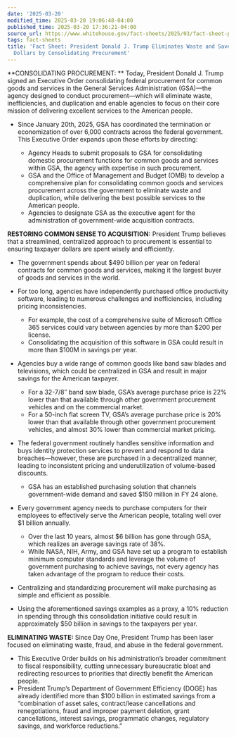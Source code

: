 ```yaml
---
date: '2025-03-20'
modified_time: 2025-03-20 19:06:48-04:00
published_time: 2025-03-20 17:36:21-04:00
source_url: https://www.whitehouse.gov/fact-sheets/2025/03/fact-sheet-president-donald-j-trump-eliminates-waste-and-saves-taxpayer-dollars-by-consolidating-procurement/
tags: fact-sheets
title: 'Fact Sheet: President Donald J. Trump Eliminates Waste and Saves Taxpayer
  Dollars by Consolidating Procurement'
---
```

 
**CONSOLIDATING PROCUREMENT: ** Today, President Donald J. Trump signed
an Executive Order consolidating federal procurement for common goods
and services in the General Services Administration (GSA)—the agency
designed to conduct procurement—which will eliminate waste,
inefficiencies, and duplication and enable agencies to focus on their
core mission of delivering excellent services to the American people.

-   Since January 20th, 2025, GSA has coordinated the termination or
    economization of over 6,000 contracts across the federal
    government.  This Executive Order expands upon those efforts by
    directing:
    -   Agency Heads to submit proposals to GSA for consolidating
        domestic procurement functions for common goods and services
        within GSA, the agency with expertise in such procurement.

    <!-- -->

    -   GSA and the Office of Management and Budget (OMB) to develop a
        comprehensive plan for consolidating common goods and services
        procurement across the government to eliminate waste and
        duplication, while delivering the best possible services to the
        American people. 

    <!-- -->

    -   Agencies to designate GSA as the executive agent for the
        administration of government-wide acquisition contracts.

**RESTORING COMMON SENSE TO ACQUISITION:** President Trump believes that
a streamlined, centralized approach to procurement is essential to
ensuring taxpayer dollars are spent wisely and efficiently.

-   The government spends about $490 billion per year on federal
    contracts for common goods and services, making it the largest buyer
    of goods and services in the world.
-   For too long, agencies have independently purchased office
    productivity software, leading to numerous challenges and
    inefficiencies, including pricing inconsistencies.
    -   For example, the cost of a comprehensive suite of Microsoft
        Office 365 services could vary between agencies by more than
        $200 per license.

    <!-- -->

    -   Consolidating the acquisition of this software in GSA could
        result in more than $100M in savings per year. 
-   Agencies buy a wide range of common goods like band saw blades and
    televisions, which could be centralized in GSA and result in major
    savings for the American taxpayer.
    -   For a 32-7/8″ band saw blade, GSA’s average purchase price is
        22% lower than that available through other government
        procurement vehicles and on the commercial market.

    <!-- -->

    -   For a 50-inch flat screen TV, GSA’s average purchase price is
        20% lower than that available through other government
        procurement vehicles, and almost 30% lower than commercial
        market pricing.
-   The federal government routinely handles sensitive information and
    buys identity protection services to prevent and respond to data
    breaches—however, these are purchased in a decentralized manner,
    leading to inconsistent pricing and underutilization of volume-based
    discounts.
    -   GSA has an established purchasing solution that channels
        government-wide demand and saved $150 million in FY 24 alone.
-   Every government agency needs to purchase computers for their
    employees to effectively serve the American people, totaling well
    over $1 billion annually.
    -   Over the last 10 years, almost $6 billion has gone through GSA,
        which realizes an average savings rate of 38%.

    <!-- -->

    -   While NASA, NIH, Army, and GSA have set up a program to
        establish minimum computer standards and leverage the volume of
        government purchasing to achieve savings, not every agency has
        taken advantage of the program to reduce their costs.
-   Centralizing and standardizing procurement will make purchasing as
    simple and efficient as possible.   
-   Using the aforementioned savings examples as a proxy, a 10%
    reduction in spending through this consolidation initiative could
    result in approximately $50 billion in savings to the taxpayers per
    year.

**ELIMINATING WASTE:** Since Day One, President Trump has been laser
focused on eliminating waste, fraud, and abuse in the federal
government.

-   This Executive Order builds on his administration’s broader
    commitment to fiscal responsibility, cutting unnecessary
    bureaucratic bloat and redirecting resources to priorities that
    directly benefit the American people.
-   President Trump’s Department of Government Efficiency (DOGE) has
    already identified more than $100 billion in estimated savings from
    a “combination of asset sales, contract/lease cancellations and
    renegotiations, fraud and improper payment deletion, grant
    cancellations, interest savings, programmatic changes, regulatory
    savings, and workforce reductions.”
